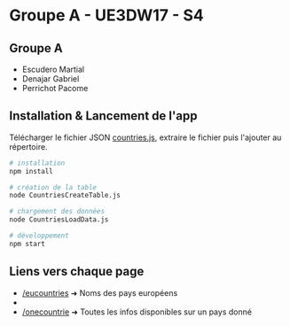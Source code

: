 # Groupe A - UE3DW17 - S4

## Groupe A
- Escudero Martial
- Denajar Gabriel
- Perrichot Pacome

## Installation & Lancement de l'app

Télécharger le fichier JSON [countries.js](https://raw.githubusercontent.com/mledoze/countries/master/countries.json), extraire le fichier puis l'ajouter au répertoire.

```bash
# installation
npm install

# création de la table
node CountriesCreateTable.js

# chargement des données
node CountriesLoadData.js

# développement
npm start
```

## Liens vers chaque page
- [/eucountries](http://localhost:3000/eucountries) ➜ Noms des pays européens
-
- [/onecountrie](http://localhost:3000/onecountrie) ➜ Toutes les infos disponibles sur un pays donné